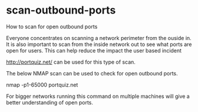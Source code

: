 # scan-outbound-ports
How to scan for open outbound ports

Everyone concentrates on scanning a network perimeter from the ouside in. 
It is also important to scan from the inside network out to see what ports are open for users. 
This can help reduce the impact the user based incident

http://portquiz.net/ can be used for this type of scan.

The below NMAP scan can be used to check for open outbound ports.

nmap -p1-65000 portquiz.net

For bigger networks running this command on multiple machines will give a better understanding of open ports.
